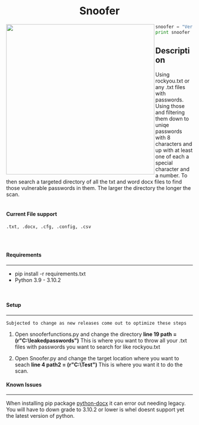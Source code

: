 <h1 align ="center"> Snoofer</h1>
<img align="left" width="400" height="405" src="https://imgur.com/EMwljPB.png)">


```python
snoofer = "Version 2.5.0"
print snoofer
```
<h2 align="Left"> Description</h2>

Using rockyou.txt or any .txt files with passwords. Using those and filtering them down to uniqe passwords with 8 characters and up with at least one of each a special character and a number. To then search a targeted directory of all the txt and word docx files to find those vulnerable passwords in them. The larger the directory the longer the scan.
<br />
<br />
#### Current File support
```
.txt, .docx, .cfg, .config, .csv
```
<br />

##
#### Requirements
-------------------
- pip install -r requirements.txt
- Python 3.9 - 3.10.2
<br />

#### Setup
-----------------------------
`Subjected to change as new releases come out to optimize these steps`
1. Open snooferfunctions.py and change the directory **line 19 path = (r"C:\leakedpasswords")** This is where you want to throw all your .txt files with passwords you want to search for like rockyou.txt

2. Open Snoofer.py and change the target location where you want to seach **line 4 path2 = (r"C:\Test")** This is where you want it to do the scan.

#### Known Issues
-------------------
When installing pip package <ins>python-docx</ins> it can error out needing legacy. You will have to down grade to 3.10.2 or lower is whel doesnt support yet the latest version of python.
